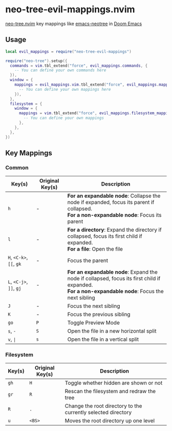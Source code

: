 # neo-tree-evil-mappings.nvim

[neo-tree.nvim](https://github.com/nvim-neo-tree/neo-tree.nvim) key mappings like [emacs-neotree](https://github.com/jaypei/emacs-neotree) in [Doom Emacs](https://github.com/doomemacs/doomemacs)

## Usage

```lua
local evil_mappings = require("neo-tree-evil-mappings")

require("neo-tree").setup({
  commands = vim.tbl_extend("force", evil_mappings.commands, {
    -- You can define your own commands here
  }),
  window = {
    mappings = evil_mappings.vim.tbl_extend("force", evil_mappings.mappings, {
      -- You can define your own mappings here
    }),
  },
  filesystem = {
    window = {
      mappings = vim.tbl_extend("force", evil_mappings.filesystem_mappings, {
        -- You can define your own mappings
      },
    },
  },
})
```

## Key Mappings

### Common

| Key(s)                   | Original Key(s) | Description                                                                                                                                             |
| ------------------------ | --------------- | ------------------------------------------------------------------------------------------------------------------------------------------------------- |
| `h`                      | -               | **For an expandable node**: Collapse the node if expanded, focus its parent if collapsed.<br />**For a non-expandable node**: Focus its parent          |
| `l`                      | -               | **For a directory**: Expand the directory if collapsed, focus its first child if expanded.<br />**For a file**: Open the file                           |
| `H`, `<C-k>`, `[[`, `gk` | -               | Focus the parent                                                                                                                                        |
| `L`, `<C-j>`, `]]`, `gj` | -               | **For an expandable node**: Expand the node if collapsed, focus its first child if expanded.<br />**For a non-expandable node**: Focus the next sibling |
| `J`                      | -               | Focus the next sibling                                                                                                                                  |
| `K`                      | -               | Focus the previous sibling                                                                                                                              |
| `go`                     | `P`             | Toggle Preview Mode                                                                                                                                     |
| `s`, `-`                 | `S`             | Open the file in a new horizontal split                                                                                                                 |
| `v`, `\|`                | `s`             | Open the file in a vertical split                                                                                                                       |

### Filesystem

| Key(s) | Original Key(s) | Description                                                   |
| ------ | --------------- | ------------------------------------------------------------- |
| `gh`   | `H`             | Toggle whether hidden are shown or not                        |
| `gr`   | `R`             | Rescan the filesystem and redraw the tree                     |
| `R`    | `.`             | Change the root directory to the currently selected directory |
| `u`    | `<BS>`          | Moves the root directory up one level                         |
